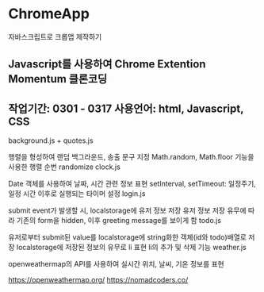 # ChromeApp
자바스크립트로 크롭앱 제작하기

Javascript를 사용하여 Chrome Extention Momentum 클론코딩
---
작업기간: 0301 - 0317
사용언어: html, Javascript, CSS
---

background.js + quotes.js

행렬을 형성하여 랜덤 백그라운드, 송출 문구 지정
Math.random, Math.floor 기능을 사용한 행렬 순번 randomize
clock.js

Date 객체를 사용하여 날짜, 시간 관련 정보 표현
setInterval, setTimeout: 일정주기, 일정 시간 이후로 실행되는 타이머 설정
login.js

submit event가 발생할 시, localstorage에 유저 정보 저장
유저 정보 저장 유무에 따라 기존의 form을 hidden, 이후 greeting message를 보이게 함
todo.js

유저로부터 submit된 value를 localstorage에 string화한 객체(id와 todo)배열로 저장
localstorage에 저장된 정보의 유무로 li 표현
li의 추가 및 삭제 기능
weather.js

openweathermap의 API를 사용하여 실시간 위치, 날씨, 기온 정보를 표현


https://openweathermap.org/
https://nomadcoders.co/
